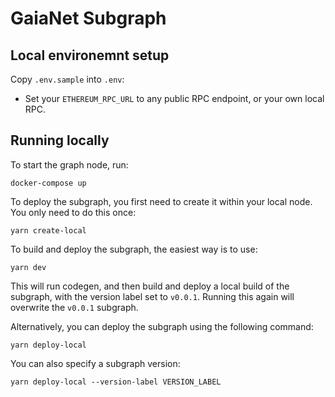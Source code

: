 # GaiaNet Subgraph

## Local environemnt setup

Copy `.env.sample` into `.env`:
- Set your `ETHEREUM_RPC_URL` to any public RPC endpoint, or your own local RPC.

## Running locally

To start the graph node, run:
```
docker-compose up
```

To deploy the subgraph, you first need to create it within your local node. You only need to do this once:
```
yarn create-local
```

To build and deploy the subgraph, the easiest way is to use:
```
yarn dev
```

This will run codegen, and then build and deploy a local build of the subgraph, with the version label set to `v0.0.1`. Running this again will overwrite the `v0.0.1` subgraph.

Alternatively, you can deploy the subgraph using the following command:
```
yarn deploy-local
```

You can also specify a subgraph version:
```
yarn deploy-local --version-label VERSION_LABEL
```
